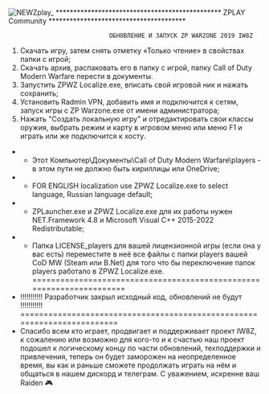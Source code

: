 ![NEWZplay_](https://github.com/user-attachments/assets/6ec17a15-46ab-4850-8f99-b5d5c8c27078)
*********************************************** ZPLAY Community ***************************************

								ОБНОВЛЕНИЕ И ЗАПУСК ZP WARZONE 2019 IW8Z
									
1. Скачать игру, затем снять отметку «Только чтение» в свойствах папки с игрой;
2. Скачать архив, распаковать его в папку с игрой, папку Call of Duty Modern Warfare перести в документы.
3. Запустить ZPWZ Localize.exe, вписать свой игровой ник и нажать сохранить;
4. Установить Radmin VPN, добавить имя и подключится к сетям, запуск игры с ZP Warzone.exe от имени администратора;
5. Нажать "Создать локальную игру" и отредактировать свои классы оружия, выбрать режим и карту в игровом меню или меню F1 и играть или же подключится к хосту.

* - Этот Компьютер\Документы\Call of Duty Modern Warfare\players - в этом пути не должно быть кириллицы или OneDrive;
* - FOR ENGLISH localization use ZPWZ Localize.exe to select language, Russian language default;
* - ZPLauncher.exe и ZPWZ Localize.exe для их работы нужен NET.Framework 4.8 и Microsoft Visual C++ 2015-2022 Redistributable;
* - Папка LICENSE_players для вашей лицензионной игры (если она у вас есть) переместите в неё все файлы с папки players вашей CoD MW (Steam или B.Net) для того что бы переключение папок players работало в ZPWZ Localize.exe.
=====================================================================
* !!!!!!!!!!! Разработчик закрыл исходный код, обновлений не будут !!!!!!!!!!!
========================================================================
* Спасибо всем кто играет, продвигает и поддерживает проект IW8Z, к сожалению или возможно для кого-то и к счастью наш проект подошел к логическому концу по части обновлений, техподдержки и привлечения, теперь он будет заморожен на неопределенное время, вы как и раньше сможете продолжать играть на нём и общаться в нашем дискорд и телеграм.
С уважением, искренне ваш Raiden 🎮
